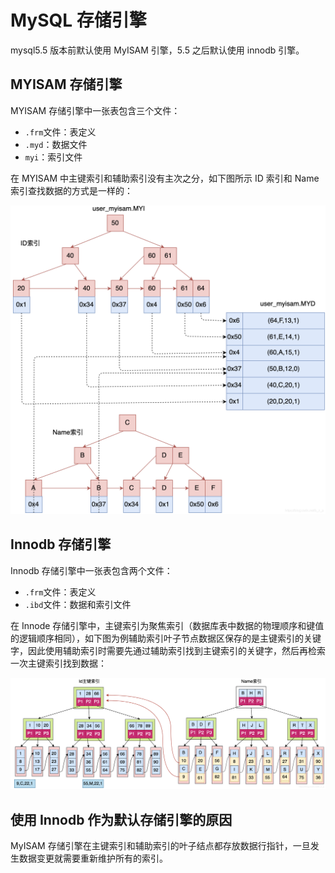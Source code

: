 # MySQL 存储引擎

mysql5.5 版本前默认使用 MyISAM 引擎，5.5 之后默认使用 innodb 引擎。

## MYISAM 存储引擎

MYISAM 存储引擎中一张表包含三个文件：

* `.frm`文件：表定义
* `.myd`：数据文件
* `myi`：索引文件

在 MYISAM 中主键索引和辅助索引没有主次之分，如下图所示 ID 索引和 Name 索引查找数据的方式是一样的：

![image-20211218192408453](image/image-20211218192408453.png)

## Innodb 存储引擎

Innodb 存储引擎中一张表包含两个文件：

* `.frm`文件：表定义
* `.ibd`文件：数据和索引文件

在 Innode 存储引擎中，主键索引为聚焦索引（数据库表中数据的物理顺序和键值的逻辑顺序相同），如下图为例辅助索引叶子节点数据区保存的是主键索引的关键字，因此使用辅助索引时需要先通过辅助索引找到主键索引的关键字，然后再检索一次主键索引找到数据：

![image-20211218193527435](image/image-20211218193527435.png)

## 使用 Innodb 作为默认存储引擎的原因

MyISAM 存储引擎在主键索引和辅助索引的叶子结点都存放数据行指针，一旦发生数据变更就需要重新维护所有的索引。
